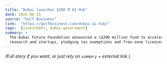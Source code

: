 ```yaml
---
title: "Dubai launches $200 M AI Hub"
date: 2025‑06‑25
source: "Gulf Business"
link:  "https://gulfbusiness.com/dubai‑ai‑hub/"
tags:  [investment, dubai‑government]
summary: >
  The Dubai Future Foundation announced a \$200 million fund to accelerate AI
  research and startups, pledging tax exemptions and free‑zone licences.
---
```


*(Full story if you want, or just rely on `summary` + external link.)*
